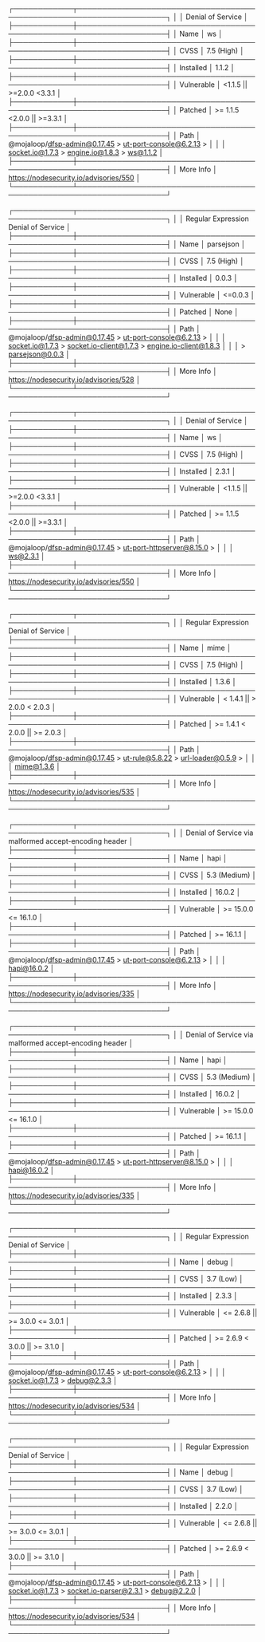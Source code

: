 ┌────────────┬────────────────────────────────────────────────────────────────────┐
│            │ Denial of Service                                                  │
├────────────┼────────────────────────────────────────────────────────────────────┤
│ Name       │ ws                                                                 │
├────────────┼────────────────────────────────────────────────────────────────────┤
│ CVSS       │ 7.5 (High)                                                         │
├────────────┼────────────────────────────────────────────────────────────────────┤
│ Installed  │ 1.1.2                                                              │
├────────────┼────────────────────────────────────────────────────────────────────┤
│ Vulnerable │ <1.1.5 || >=2.0.0 <3.3.1                                           │
├────────────┼────────────────────────────────────────────────────────────────────┤
│ Patched    │ >= 1.1.5 <2.0.0 || >=3.3.1                                         │
├────────────┼────────────────────────────────────────────────────────────────────┤
│ Path       │ @mojaloop/dfsp-admin@0.17.45 > ut-port-console@6.2.13 >            │
│            │ socket.io@1.7.3 > engine.io@1.8.3 > ws@1.1.2                       │
├────────────┼────────────────────────────────────────────────────────────────────┤
│ More Info  │ https://nodesecurity.io/advisories/550                             │
└────────────┴────────────────────────────────────────────────────────────────────┘

┌────────────┬────────────────────────────────────────────────────────────────────┐
│            │ Regular Expression Denial of Service                               │
├────────────┼────────────────────────────────────────────────────────────────────┤
│ Name       │ parsejson                                                          │
├────────────┼────────────────────────────────────────────────────────────────────┤
│ CVSS       │ 7.5 (High)                                                         │
├────────────┼────────────────────────────────────────────────────────────────────┤
│ Installed  │ 0.0.3                                                              │
├────────────┼────────────────────────────────────────────────────────────────────┤
│ Vulnerable │ <=0.0.3                                                            │
├────────────┼────────────────────────────────────────────────────────────────────┤
│ Patched    │ None                                                               │
├────────────┼────────────────────────────────────────────────────────────────────┤
│ Path       │ @mojaloop/dfsp-admin@0.17.45 > ut-port-console@6.2.13 >            │
│            │ socket.io@1.7.3 > socket.io-client@1.7.3 > engine.io-client@1.8.3  │
│            │ > parsejson@0.0.3                                                  │
├────────────┼────────────────────────────────────────────────────────────────────┤
│ More Info  │ https://nodesecurity.io/advisories/528                             │
└────────────┴────────────────────────────────────────────────────────────────────┘

┌────────────┬────────────────────────────────────────────────────────────────────┐
│            │ Denial of Service                                                  │
├────────────┼────────────────────────────────────────────────────────────────────┤
│ Name       │ ws                                                                 │
├────────────┼────────────────────────────────────────────────────────────────────┤
│ CVSS       │ 7.5 (High)                                                         │
├────────────┼────────────────────────────────────────────────────────────────────┤
│ Installed  │ 2.3.1                                                              │
├────────────┼────────────────────────────────────────────────────────────────────┤
│ Vulnerable │ <1.1.5 || >=2.0.0 <3.3.1                                           │
├────────────┼────────────────────────────────────────────────────────────────────┤
│ Patched    │ >= 1.1.5 <2.0.0 || >=3.3.1                                         │
├────────────┼────────────────────────────────────────────────────────────────────┤
│ Path       │ @mojaloop/dfsp-admin@0.17.45 > ut-port-httpserver@8.15.0 >         │
│            │ ws@2.3.1                                                           │
├────────────┼────────────────────────────────────────────────────────────────────┤
│ More Info  │ https://nodesecurity.io/advisories/550                             │
└────────────┴────────────────────────────────────────────────────────────────────┘

┌────────────┬────────────────────────────────────────────────────────────────────┐
│            │ Regular Expression Denial of Service                               │
├────────────┼────────────────────────────────────────────────────────────────────┤
│ Name       │ mime                                                               │
├────────────┼────────────────────────────────────────────────────────────────────┤
│ CVSS       │ 7.5 (High)                                                         │
├────────────┼────────────────────────────────────────────────────────────────────┤
│ Installed  │ 1.3.6                                                              │
├────────────┼────────────────────────────────────────────────────────────────────┤
│ Vulnerable │ < 1.4.1 || > 2.0.0 < 2.0.3                                         │
├────────────┼────────────────────────────────────────────────────────────────────┤
│ Patched    │ >= 1.4.1 < 2.0.0 || >= 2.0.3                                       │
├────────────┼────────────────────────────────────────────────────────────────────┤
│ Path       │ @mojaloop/dfsp-admin@0.17.45 > ut-rule@5.8.22 > url-loader@0.5.9 > │
│            │ mime@1.3.6                                                         │
├────────────┼────────────────────────────────────────────────────────────────────┤
│ More Info  │ https://nodesecurity.io/advisories/535                             │
└────────────┴────────────────────────────────────────────────────────────────────┘

┌────────────┬────────────────────────────────────────────────────────────────────┐
│            │ Denial of Service via malformed accept-encoding header             │
├────────────┼────────────────────────────────────────────────────────────────────┤
│ Name       │ hapi                                                               │
├────────────┼────────────────────────────────────────────────────────────────────┤
│ CVSS       │ 5.3 (Medium)                                                       │
├────────────┼────────────────────────────────────────────────────────────────────┤
│ Installed  │ 16.0.2                                                             │
├────────────┼────────────────────────────────────────────────────────────────────┤
│ Vulnerable │ >= 15.0.0 <= 16.1.0                                                │
├────────────┼────────────────────────────────────────────────────────────────────┤
│ Patched    │ >= 16.1.1                                                          │
├────────────┼────────────────────────────────────────────────────────────────────┤
│ Path       │ @mojaloop/dfsp-admin@0.17.45 > ut-port-console@6.2.13 >            │
│            │ hapi@16.0.2                                                        │
├────────────┼────────────────────────────────────────────────────────────────────┤
│ More Info  │ https://nodesecurity.io/advisories/335                             │
└────────────┴────────────────────────────────────────────────────────────────────┘

┌────────────┬────────────────────────────────────────────────────────────────────┐
│            │ Denial of Service via malformed accept-encoding header             │
├────────────┼────────────────────────────────────────────────────────────────────┤
│ Name       │ hapi                                                               │
├────────────┼────────────────────────────────────────────────────────────────────┤
│ CVSS       │ 5.3 (Medium)                                                       │
├────────────┼────────────────────────────────────────────────────────────────────┤
│ Installed  │ 16.0.2                                                             │
├────────────┼────────────────────────────────────────────────────────────────────┤
│ Vulnerable │ >= 15.0.0 <= 16.1.0                                                │
├────────────┼────────────────────────────────────────────────────────────────────┤
│ Patched    │ >= 16.1.1                                                          │
├────────────┼────────────────────────────────────────────────────────────────────┤
│ Path       │ @mojaloop/dfsp-admin@0.17.45 > ut-port-httpserver@8.15.0 >         │
│            │ hapi@16.0.2                                                        │
├────────────┼────────────────────────────────────────────────────────────────────┤
│ More Info  │ https://nodesecurity.io/advisories/335                             │
└────────────┴────────────────────────────────────────────────────────────────────┘

┌────────────┬────────────────────────────────────────────────────────────────────┐
│            │ Regular Expression Denial of Service                               │
├────────────┼────────────────────────────────────────────────────────────────────┤
│ Name       │ debug                                                              │
├────────────┼────────────────────────────────────────────────────────────────────┤
│ CVSS       │ 3.7 (Low)                                                          │
├────────────┼────────────────────────────────────────────────────────────────────┤
│ Installed  │ 2.3.3                                                              │
├────────────┼────────────────────────────────────────────────────────────────────┤
│ Vulnerable │ <= 2.6.8 || >= 3.0.0 <= 3.0.1                                      │
├────────────┼────────────────────────────────────────────────────────────────────┤
│ Patched    │ >= 2.6.9 < 3.0.0 || >= 3.1.0                                       │
├────────────┼────────────────────────────────────────────────────────────────────┤
│ Path       │ @mojaloop/dfsp-admin@0.17.45 > ut-port-console@6.2.13 >            │
│            │ socket.io@1.7.3 > debug@2.3.3                                      │
├────────────┼────────────────────────────────────────────────────────────────────┤
│ More Info  │ https://nodesecurity.io/advisories/534                             │
└────────────┴────────────────────────────────────────────────────────────────────┘

┌────────────┬────────────────────────────────────────────────────────────────────┐
│            │ Regular Expression Denial of Service                               │
├────────────┼────────────────────────────────────────────────────────────────────┤
│ Name       │ debug                                                              │
├────────────┼────────────────────────────────────────────────────────────────────┤
│ CVSS       │ 3.7 (Low)                                                          │
├────────────┼────────────────────────────────────────────────────────────────────┤
│ Installed  │ 2.2.0                                                              │
├────────────┼────────────────────────────────────────────────────────────────────┤
│ Vulnerable │ <= 2.6.8 || >= 3.0.0 <= 3.0.1                                      │
├────────────┼────────────────────────────────────────────────────────────────────┤
│ Patched    │ >= 2.6.9 < 3.0.0 || >= 3.1.0                                       │
├────────────┼────────────────────────────────────────────────────────────────────┤
│ Path       │ @mojaloop/dfsp-admin@0.17.45 > ut-port-console@6.2.13 >            │
│            │ socket.io@1.7.3 > socket.io-parser@2.3.1 > debug@2.2.0             │
├────────────┼────────────────────────────────────────────────────────────────────┤
│ More Info  │ https://nodesecurity.io/advisories/534                             │
└────────────┴────────────────────────────────────────────────────────────────────┘

